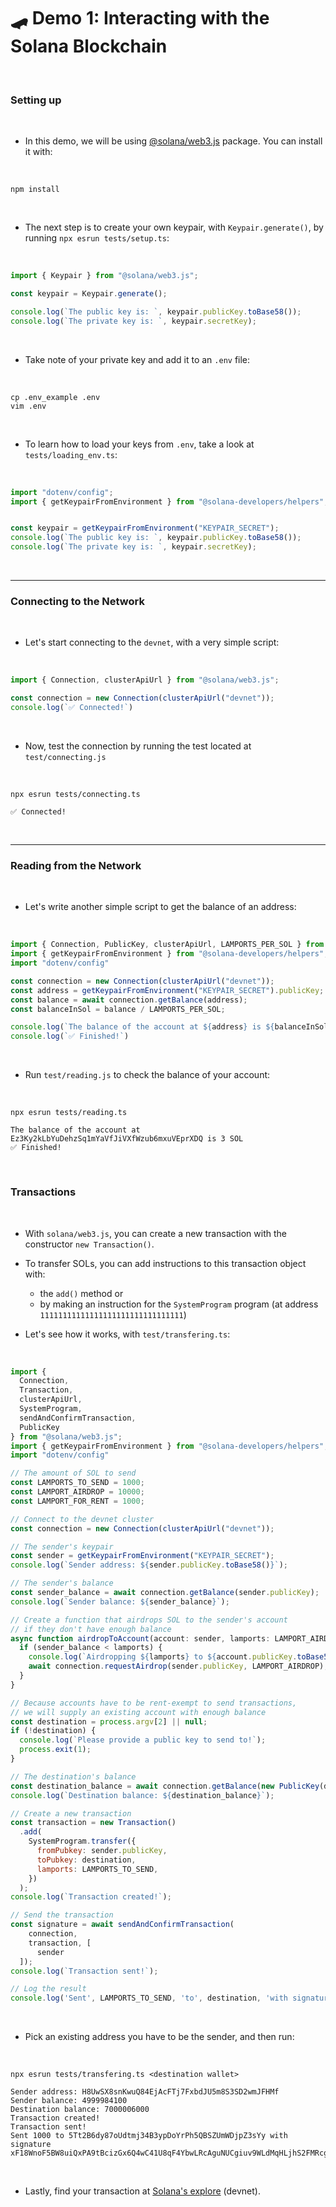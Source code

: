 # 🛹 Demo 1: Interacting with the Solana Blockchain


<br>

### Setting up

<br>

* In this demo, we will be using [@solana/web3.js](https://solana-labs.github.io/solana-web3.js/) package. You can install it with:

<br>

```
npm install
```

<br>

* The next step is to create your own keypair, with `Keypair.generate()`, by running `npx esrun tests/setup.ts`:

<br>

```javascript
import { Keypair } from "@solana/web3.js";

const keypair = Keypair.generate();

console.log(`The public key is: `, keypair.publicKey.toBase58());
console.log(`The private key is: `, keypair.secretKey);
```

<br>

* Take note of your private key and add it to an `.env` file:

<br>

```
cp .env_example .env
vim .env
```

<br>

* To learn how to load your keys from `.env`, take a look at `tests/loading_env.ts`:

<br>

```javascript
import "dotenv/config";
import { getKeypairFromEnvironment } from "@solana-developers/helpers";


const keypair = getKeypairFromEnvironment("KEYPAIR_SECRET");
console.log(`The public key is: `, keypair.publicKey.toBase58());
console.log(`The private key is: `, keypair.secretKey);
```

<br>

---

### Connecting to the Network

<br>

* Let's start connecting to the `devnet`, with a very simple script:

<br>

```javascript
import { Connection, clusterApiUrl } from "@solana/web3.js";

const connection = new Connection(clusterApiUrl("devnet"));
console.log(`✅ Connected!`)
```

<br>

* Now, test the connection by running the test located at `test/connecting.js`

<br>

```
npx esrun tests/connecting.ts

✅ Connected!
```

<br>

---

### Reading from the Network

<br>

* Let's write another simple script to get the balance of an address:

<br>

```javascript
import { Connection, PublicKey, clusterApiUrl, LAMPORTS_PER_SOL } from "@solana/web3.js";
import { getKeypairFromEnvironment } from "@solana-developers/helpers";
import "dotenv/config"

const connection = new Connection(clusterApiUrl("devnet"));
const address = getKeypairFromEnvironment("KEYPAIR_SECRET").publicKey;
const balance = await connection.getBalance(address);
const balanceInSol = balance / LAMPORTS_PER_SOL;

console.log(`The balance of the account at ${address} is ${balanceInSol} SOL`); 
console.log(`✅ Finished!`)
```

<br>

* Run `test/reading.js` to check the balance of your account:

<br>

```
npx esrun tests/reading.ts

The balance of the account at Ez3Ky2kLbYuDehzSq1mYaVfJiVXfWzub6mxuVEprXDQ is 3 SOL
✅ Finished!
```

<br>

### Transactions

<br>

* With `solana/web3.js`, you can create a new transaction with the constructor `new Transaction()`.

* To transfer SOLs, you can add instructions to this transaction object with:
  - the `add()` method or 
  - by making an instruction for the `SystemProgram` program (at address `11111111111111111111111111111111`)

* Let's see how it works, with `test/transfering.ts`:

<br>

```javascript
import { 
  Connection,
  Transaction, 
  clusterApiUrl, 
  SystemProgram, 
  sendAndConfirmTransaction,
  PublicKey
} from "@solana/web3.js";
import { getKeypairFromEnvironment } from "@solana-developers/helpers";
import "dotenv/config"

// The amount of SOL to send
const LAMPORTS_TO_SEND = 1000;
const LAMPORT_AIRDROP = 10000;
const LAMPORT_FOR_RENT = 1000;

// Connect to the devnet cluster
const connection = new Connection(clusterApiUrl("devnet"));

// The sender's keypair
const sender = getKeypairFromEnvironment("KEYPAIR_SECRET");
console.log(`Sender address: ${sender.publicKey.toBase58()}`);

// The sender's balance
const sender_balance = await connection.getBalance(sender.publicKey);
console.log(`Sender balance: ${sender_balance}`);

// Create a function that airdrops SOL to the sender's account
// if they don't have enough balance
async function airdropToAccount(account: sender, lamports: LAMPORT_AIRDROP) {
  if (sender_balance < lamports) {
    console.log(`Airdropping ${lamports} to ${account.publicKey.toBase58()}`);
    await connection.requestAirdrop(sender.publicKey, LAMPORT_AIRDROP);
  }
}

// Because accounts have to be rent-exempt to send transactions,
// we will supply an existing account with enough balance
const destination = process.argv[2] || null;
if (!destination) {
  console.log(`Please provide a public key to send to!`);
  process.exit(1);
}

// The destination's balance
const destination_balance = await connection.getBalance(new PublicKey(destination));
console.log(`Destination balance: ${destination_balance}`);

// Create a new transaction
const transaction = new Transaction()
  .add(
    SystemProgram.transfer({
      fromPubkey: sender.publicKey,
      toPubkey: destination,
      lamports: LAMPORTS_TO_SEND,
    })
  );
console.log(`Transaction created!`);

// Send the transaction
const signature = await sendAndConfirmTransaction(
    connection, 
    transaction, [
      sender
  ]);
console.log(`Transaction sent!`);

// Log the result
console.log('Sent', LAMPORTS_TO_SEND, 'to', destination, 'with signature', signature);
```


<br>

* Pick an existing address you have to be the sender, and then run:

<br>

```shell
npx esrun tests/transfering.ts <destination wallet>

Sender address: H8UwSX8snKwuQ84EjAcFTj7FxbdJU5m8S3SD2wmJFHMf
Sender balance: 4999984100
Destination balance: 7000006000
Transaction created!
Transaction sent!
Sent 1000 to 5Tt2B6dy87oUdtmj34B3ypDoYrPh5QBSZUmWDjpZ3sYy with signature xF18WnoF5BW8uiQxPA9tBcizGx6Q4wC41U8qF4YbwLRcAguNUCgiuv9WLdMqHLjhS2FMRcgyWfPbAQpB3W3nxxG
```

<br>

* Lastly, find your transaction at [Solana's explore](https://explorer.solana.com/) (devnet).